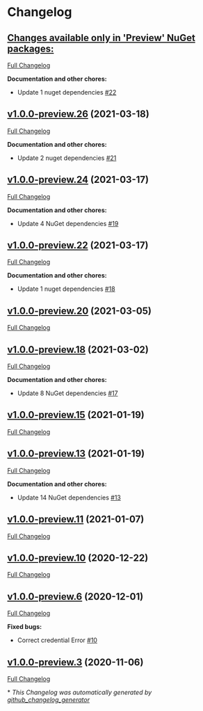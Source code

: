 # Changelog

## [**Changes available only in 'Preview' NuGet packages:**](https://github.com/nanoframework/lib-nanoFramework.WebServer/tree/HEAD)

[Full Changelog](https://github.com/nanoframework/lib-nanoFramework.WebServer/compare/v1.0.0-preview.26...HEAD)

**Documentation and other chores:**

- Update 1 nuget dependencies [\#22](https://github.com/nanoframework/lib-nanoFramework.WebServer/pull/22)

## [v1.0.0-preview.26](https://github.com/nanoframework/lib-nanoFramework.WebServer/tree/v1.0.0-preview.26) (2021-03-18)

[Full Changelog](https://github.com/nanoframework/lib-nanoFramework.WebServer/compare/v1.0.0-preview.24...v1.0.0-preview.26)

**Documentation and other chores:**

- Update 2 nuget dependencies [\#21](https://github.com/nanoframework/lib-nanoFramework.WebServer/pull/21)

## [v1.0.0-preview.24](https://github.com/nanoframework/lib-nanoFramework.WebServer/tree/v1.0.0-preview.24) (2021-03-17)

[Full Changelog](https://github.com/nanoframework/lib-nanoFramework.WebServer/compare/v1.0.0-preview.22...v1.0.0-preview.24)

**Documentation and other chores:**

- Update 4 NuGet dependencies [\#19](https://github.com/nanoframework/lib-nanoFramework.WebServer/pull/19)

## [v1.0.0-preview.22](https://github.com/nanoframework/lib-nanoFramework.WebServer/tree/v1.0.0-preview.22) (2021-03-17)

[Full Changelog](https://github.com/nanoframework/lib-nanoFramework.WebServer/compare/v1.0.0-preview.20...v1.0.0-preview.22)

**Documentation and other chores:**

- Update 1 nuget dependencies [\#18](https://github.com/nanoframework/lib-nanoFramework.WebServer/pull/18)

## [v1.0.0-preview.20](https://github.com/nanoframework/lib-nanoFramework.WebServer/tree/v1.0.0-preview.20) (2021-03-05)

[Full Changelog](https://github.com/nanoframework/lib-nanoFramework.WebServer/compare/v1.0.0-preview.18...v1.0.0-preview.20)

## [v1.0.0-preview.18](https://github.com/nanoframework/lib-nanoFramework.WebServer/tree/v1.0.0-preview.18) (2021-03-02)

[Full Changelog](https://github.com/nanoframework/lib-nanoFramework.WebServer/compare/v1.0.0-preview.15...v1.0.0-preview.18)

**Documentation and other chores:**

- Update 8 NuGet dependencies [\#17](https://github.com/nanoframework/lib-nanoFramework.WebServer/pull/17)

## [v1.0.0-preview.15](https://github.com/nanoframework/lib-nanoFramework.WebServer/tree/v1.0.0-preview.15) (2021-01-19)

[Full Changelog](https://github.com/nanoframework/lib-nanoFramework.WebServer/compare/v1.0.0-preview.13...v1.0.0-preview.15)

## [v1.0.0-preview.13](https://github.com/nanoframework/lib-nanoFramework.WebServer/tree/v1.0.0-preview.13) (2021-01-19)

[Full Changelog](https://github.com/nanoframework/lib-nanoFramework.WebServer/compare/v1.0.0-preview.11...v1.0.0-preview.13)

**Documentation and other chores:**

- Update 14 NuGet dependencies [\#13](https://github.com/nanoframework/lib-nanoFramework.WebServer/pull/13)

## [v1.0.0-preview.11](https://github.com/nanoframework/lib-nanoFramework.WebServer/tree/v1.0.0-preview.11) (2021-01-07)

[Full Changelog](https://github.com/nanoframework/lib-nanoFramework.WebServer/compare/v1.0.0-preview.10...v1.0.0-preview.11)

## [v1.0.0-preview.10](https://github.com/nanoframework/lib-nanoFramework.WebServer/tree/v1.0.0-preview.10) (2020-12-22)

[Full Changelog](https://github.com/nanoframework/lib-nanoFramework.WebServer/compare/v1.0.0-preview.6...v1.0.0-preview.10)

## [v1.0.0-preview.6](https://github.com/nanoframework/lib-nanoFramework.WebServer/tree/v1.0.0-preview.6) (2020-12-01)

[Full Changelog](https://github.com/nanoframework/lib-nanoFramework.WebServer/compare/v1.0.0-preview.3...v1.0.0-preview.6)

**Fixed bugs:**

- Correct credential Error [\#10](https://github.com/nanoframework/lib-nanoFramework.WebServer/pull/10)

## [v1.0.0-preview.3](https://github.com/nanoframework/lib-nanoFramework.WebServer/tree/v1.0.0-preview.3) (2020-11-06)

[Full Changelog](https://github.com/nanoframework/lib-nanoFramework.WebServer/compare/704679e6497dbaa464b14bc1393edccb7d9b786e...v1.0.0-preview.3)



\* *This Changelog was automatically generated by [github_changelog_generator](https://github.com/github-changelog-generator/github-changelog-generator)*
